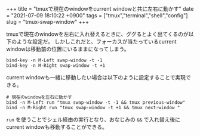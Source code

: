 +++
title = "tmuxで現在のwindowをcurrent windowと共に左右に動かす"
date = "2021-07-09 18:10:22 +0900"
tags = ["tmux","terminal","shell","config"]
slug = "tmux-swap-window"
+++


tmuxで現在のwindowを左右に入れ替えるときに、ググるとよく出てくるのが以下のような設定だ。
しかしこれだと、フォーカスが当たっているcurrent windowは移動前の位置にいるままになってしまう。
<!--more-->

```
bind-key -n M-Left swap-window -t -1
bind-key -n M-Right swap-window -t +1
```


current windowも一緒に移動したい場合は以下のように設定することで実現できる。


```
# 現在のwindowを左右に動かす
bind -n M-Left run "tmux swap-window -t -1 && tmux previous-window"
bind -n M-Right run "tmux swap-window -t +1 && tmux next-window "
```


`run` を使うことでシェル経由の実行となり、おなじみの `&&` で入れ替え後にcurrent windowも移動することができる。

